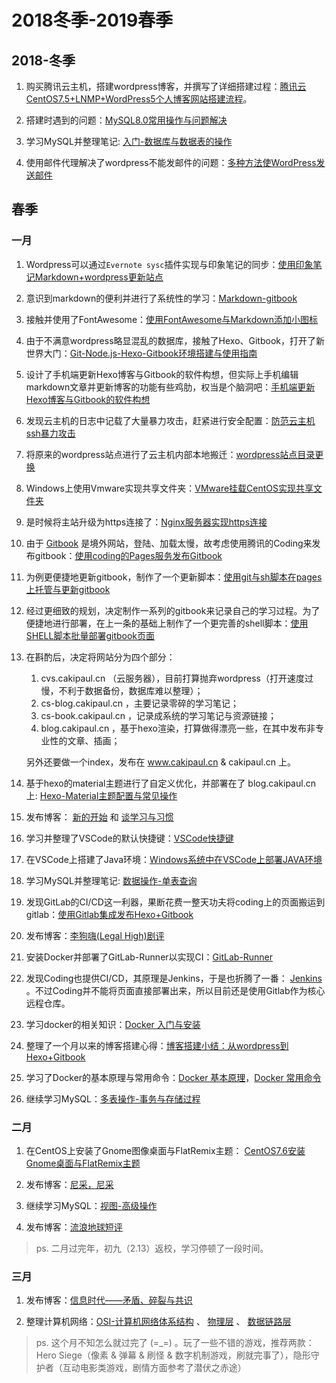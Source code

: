 # 2018冬季-2019春季

## 2018-冬季

1. 购买腾讯云主机，搭建wordpress博客，并撰写了详细搭建过程：[腾讯云CentOS7.5+LNMP+WordPress5个人博客网站搭建流程](https://cakipaul.com/cs-blog/2018/12/22/%E8%85%BE%E8%AE%AF%E4%BA%91LNMP%E4%B8%8Ewordpress%E6%90%AD%E5%BB%BA%E4%B8%AA%E4%BA%BA%E5%8D%9A%E5%AE%A2/)。

2. 搭建时遇到的问题：[MySQL8.0常用操作与问题解决](https://cakipaul.com/cs-blog/2018/12/24/mysql8.0%E5%B8%B8%E7%94%A8%E6%93%8D%E4%BD%9C%E4%B8%8E%E9%97%AE%E9%A2%98%E8%A7%A3%E5%86%B3/)

3. 学习MySQL并整理笔记: [入门-数据库与数据表的操作](/csnotes/db/sql/mysql/mysql1.md)

4. 使用邮件代理解决了wordpress不能发邮件的问题：[多种方法使WordPress发送邮件](https://cakipaul.com/cs-blog/2018/12/29/%E5%A4%9A%E7%A7%8D%E6%96%B9%E6%B3%95%E4%BD%BFWordPress%E5%8F%91%E9%80%81%E9%82%AE%E4%BB%B6/)

## 春季

### 一月

1. Wordpress可以通过`Evernote sysc`插件实现与印象笔记的同步：[使用印象笔记Markdown+wordpress更新站点](https://cakipaul.com/cs-blog/2019/01/02/%E4%BD%BF%E7%94%A8%E5%8D%B0%E8%B1%A1%E7%AC%94%E8%AE%B0Markdown+wordpress%E6%9B%B4%E6%96%B0%E7%AB%99%E7%82%B9/)

2. 意识到markdown的便利并进行了系统性的学习：[Markdown-gitbook](/csnotes/tools/markdown/基本语法.md)

3. 接触并使用了FontAwesome：[使用FontAwesome与Markdown添加小图标](https://cakipaul.com/cs-blog/2019/01/02/%E4%BD%BF%E7%94%A8FontAwesome%E4%B8%8EMarkdown%E6%B7%BB%E5%8A%A0%E5%B0%8F%E5%9B%BE%E6%A0%87/)

4. 由于不满意wordpress略显混乱的数据库，接触了Hexo、Gitbook，打开了新世界大门：[Git-Node.js-Hexo-Gitbook环境搭建与使用指南](https://cakipaul.com/cs-blog/2019/01/07/Git-Node.js-Hexo-Gitbook%E7%8E%AF%E5%A2%83%E6%90%AD%E5%BB%BA%E4%B8%8E%E4%BD%BF%E7%94%A8%E6%8C%87%E5%8D%97/)

5. 设计了手机端更新Hexo博客与Gitbook的软件构想，但实际上手机编辑markdown文章并更新博客的功能有些鸡肋，权当是个脑洞吧：[手机端更新Hexo博客与Gitbook的软件构想](https://cakipaul.com/cs-blog/2019/01/09/Android%E6%89%8B%E6%9C%BA%E7%AB%AF%E6%9B%B4%E6%96%B0Hexo%E5%8D%9A%E5%AE%A2%E4%B8%8EGitbook%E7%9A%84%E8%BD%AF%E4%BB%B6%E6%9E%84%E6%83%B3/)

6. 发现云主机的日志中记载了大量暴力攻击，赶紧进行安全配置：[防范云主机ssh暴力攻击](https://cakipaul.com/cs-blog/2019/01/10/%E9%98%B2%E8%8C%83%E4%BA%91%E4%B8%BB%E6%9C%BAssh%E6%9A%B4%E5%8A%9B%E6%94%BB%E5%87%BB/)

7. 将原来的wordpress站点进行了云主机内部本地搬迁：[wordpress站点目录更换](https://cakipaul.com/cs-blog/2019/01/10/wordpress%E7%AB%99%E7%82%B9%E7%9B%AE%E5%BD%95%E6%9B%B4%E6%8D%A2/)

8. Windows上使用Vmware实现共享文件夹：[VMware挂载CentOS实现共享文件夹](https://cakipaul.com/cs-blog/2019/01/11/VMware%E6%8C%82%E8%BD%BDCentOS%E5%AE%9E%E7%8E%B0%E5%85%B1%E4%BA%AB%E6%96%87%E4%BB%B6%E5%A4%B9/)

9. 是时候将主站升级为https连接了：[Nginx服务器实现https连接](https://cakipaul.com/cs-blog/2019/01/11/Nginx%E6%9C%8D%E5%8A%A1%E5%99%A8%E5%AE%9E%E7%8E%B0https%E8%BF%9E%E6%8E%A5/)

10. 由于 [Gitbook](gitbook.com) 是境外网站，登陆、加载太慢，故考虑使用腾讯的Coding来发布gitbook：[使用coding的Pages服务发布Gitbook](https://cakipaul.com/cs-blog/2019/01/11/%E4%BD%BF%E7%94%A8coding%E7%9A%84Pages%E6%9C%8D%E5%8A%A1%E5%8F%91%E5%B8%83Gitbook/)

11. 为例更便捷地更新gitbook，制作了一个更新脚本：[使用git与sh脚本在pages上托管与更新gitbook](https://cakipaul.com/cs-blog/2019/01/11/%E4%BD%BF%E7%94%A8git%E4%B8%8Esh%E8%84%9A%E6%9C%AC%E5%9C%A8pages%E4%B8%8A%E6%89%98%E7%AE%A1%E4%B8%8E%E6%9B%B4%E6%96%B0gitbook/)

12. 经过更细致的规划，决定制作一系列的gitbook来记录自己的学习过程。为了便捷地进行部署，在上一条的基础上制作了一个更完善的shell脚本：[使用SHELL脚本批量部署gitbook页面](https://cakipaul.com/cs-blog/2019/01/12/%E4%BD%BF%E7%94%A8SHELL%E8%84%9A%E6%9C%AC%E6%89%B9%E9%87%8F%E9%83%A8%E7%BD%B2gitbook%E9%A1%B5%E9%9D%A2/)

13. 在斟酌后，决定将网站分为四个部分：
    1. cvs.cakipaul.cn （云服务器），目前打算抛弃wordpress（打开速度过慢，不利于数据备份，数据库难以整理）；
    2. cs-blog.cakipaul.cn ，主要记录零碎的学习笔记；
    3. cs-book.cakipaul.cn ，记录成系统的学习笔记与资源链接；
    4. blog.cakipaul.cn ，基于hexo渲染，打算做得漂亮一些，在其中发布非专业性的文章、插画；

    另外还要做一个index，发布在 www.cakipaul.cn & cakipaul.cn 上。

14. 基于hexo的material主题进行了自定义优化，并部署在了 blog.cakipaul.cn 上: [Hexo-Material主题配置与常见操作](https://cakipaul.com/cs-blog/2019/01/16/Hexo-Material%E4%B8%BB%E9%A2%98%E9%85%8D%E7%BD%AE%E4%B8%8E%E5%B8%B8%E8%A7%81%E6%93%8D%E4%BD%9C/)

15. 发布博客： [新的开始](https://cakipaul.com/blog/2019/01/19/%E6%96%B0%E7%9A%84%E5%BC%80%E5%A7%8B/) 和 [谈学习与习惯](https://cakipaul.com/blog/2019/01/19/%E8%B0%88%E5%AD%A6%E4%B9%A0%E4%B8%8E%E4%B9%A0%E6%83%AF/)

16. 学习并整理了VSCode的默认快捷键：[VSCode快捷键](/csnotes/dev/IDE/vscode1.md)

17. 在VSCode上搭建了Java环境：[Windows系统中在VSCode上部署JAVA环境](/csnotes/java/编译环境/vscode-java.md)

18. 学习MySQL并整理笔记: [数据操作-单表查询](/csnotes/db/sql/mysql/mysql2.md)

19. 发现GitLab的CI/CD这一利器，果断花费一整天功夫将coding上的页面搬运到gitlab：[使用Gitlab集成发布Hexo+Gitbook](https://cakipaul.com/cs-blog/2019/01/21/使用Gitlab集成发布Hexo+Gitbook/)

20. 发布博客：[李狗嗨(Legal High)剧评](https://cakipaul.com/blog/2019/01/21/LegalHigh%E5%89%A7%E8%AF%84/)

21. 安装Docker并部署了GitLab-Runner以实现CI：[GitLab-Runner](/csnotes/tools/Git-SVN-CI-CD/gitlab-runner1.md)

22. 发现Coding也提供CI/CD，其原理是Jenkins，于是也折腾了一番： [Jenkins](/csnotes/tools/Git-SVN-CI-CD/jenkins1.md)
 。不过Coding并不能将页面直接部署出来，所以目前还是使用Gitlab作为核心远程仓库。

23. 学习docker的相关知识：[Docker 入门与安装](/csnotes/os/Docker/docker1.md)

24. 整理了一个月以来的博客搭建心得：[博客搭建小结：从wordpress到Hexo+Gitbook](https://cakipaul.com/cs-blog/2019/01/24/%E5%8D%9A%E5%AE%A2%E6%90%AD%E5%BB%BA%E5%B0%8F%E7%BB%93-%E4%BB%8Ewordpress%E5%88%B0Hexo+Gitbook/)

25. 学习了Docker的基本原理与常用命令：[Docker 基本原理](/csnotes/os/Docker/docker2.md)，[Docker 常用命令](https://os.cakipaul.cn/Docker/docker3.md)

26. 继续学习MySQL：[多表操作-事务与存储过程](https://db.cakipaul.cn/sql/mysql/mysql3.html)

### 二月

1. 在CentOS上安装了Gnome图像桌面与FlatRemix主题： [CentOS7.6安装Gnome桌面与FlatRemix主题](https://cakipaul.com/cs-blog/2019/02/01/CentOS7.6%E5%AE%89%E8%A3%85Gnome%E6%A1%8C%E9%9D%A2%E4%B8%8EFlatRemix%E4%B8%BB%E9%A2%98/)

2. 发布博客：[尼采，尼采](https://cakipaul.com/blog/2019/02/03/尼采，尼采/)

3. 继续学习MySQL：[视图-高级操作](/csnotes/db/sql/mysql/mysql4.md)

4. 发布博客：[流浪地球短评](https://cakipaul.com/blog/2019/02/06/流浪地球短评/)

>ps. 二月过完年，初九（2.13）返校，学习停顿了一段时间。

### 三月

1. 发布博客：[信息时代——矛盾、碎裂与共识](https://cakipaul.com/blog/2019/03/04/信息时代——矛盾、碎裂与共识/)

2. 整理计算机网络：[OSI-计算机网络体系结构](/csnotes/web/Net/osi1.md) 、 [物理层](https://web.cakipaul.cn/Net/osi2.html) 、 [数据链路层](/csnotes/web/Net/osi3.md)

>ps. 这个月不知怎么就过完了 (=_=) 。玩了一些不错的游戏，推荐两款：Hero Siege（像素 & 弹幕 & 刷怪 & 数字机制游戏，刷就完事了），隐形守护者（互动电影类游戏，剧情方面参考了潜伏之赤途）
